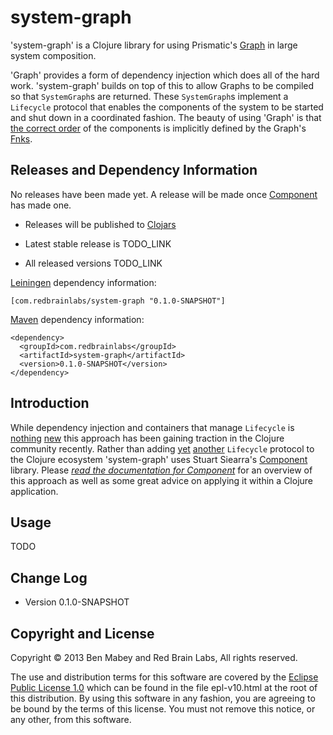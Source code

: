 # system-graph

'system-graph' is a Clojure library for using Prismatic's [Graph] in large system composition.

'Graph' provides a form of dependency injection which does all of the hard work. 'system-graph'
builds on top of this to allow Graphs to be compiled so that `SystemGraph`s are returned. These
`SystemGraph`s implement a `Lifecycle` protocol that enables the components of the system to be
started and shut down in a coordinated fashion. The beauty of using 'Graph' is that [the correct
order] of the components is implicitly defined by the Graph's [Fnks].

[Graph]: https://github.com/Prismatic/plumbing#graph-the-functional-swiss-army-knife
[Fnks]: https://github.com/Prismatic/plumbing#bring-on-defnk
[the correct order]: http://en.wikipedia.org/wiki/Topological_sorting

## Releases and Dependency Information

No releases have been made yet.  A release will be made once [Component] has made one.

* Releases will be published to [Clojars]

* Latest stable release is TODO_LINK

* All released versions TODO_LINK

[Leiningen] dependency information:

    [com.redbrainlabs/system-graph "0.1.0-SNAPSHOT"]

[Maven] dependency information:

    <dependency>
      <groupId>com.redbrainlabs</groupId>
      <artifactId>system-graph</artifactId>
      <version>0.1.0-SNAPSHOT</version>
    </dependency>

[Component]: https://github.com/stuartsierra/component
[Clojars]: http://clojars.org/
[Leiningen]: http://leiningen.org/
[Maven]: http://maven.apache.org/


## Introduction

While dependency injection and containers that manage `Lifecycle` is [nothing][DI] [new][pico] this
approach has been gaining traction in the Clojure community recently.  Rather than adding [yet][jig]
[another][teuta] `Lifecycle` protocol to the Clojure ecosystem 'system-graph' uses Stuart Siearra's
[Component] library. Please *[read the documentation for Component][Component docs]* for an overview of this
approach as well as some great advice on applying it within a Clojure application.


[DI]: http://www.martinfowler.com/articles/injection.html
[pico]: http://picocontainer.codehaus.org/
[jig]: https://github.com/juxt/jig#components
[teuta]: https://github.com/vmarcinko/teuta#component-lifecycle
[Component docs]: https://github.com/stuartsierra/component/blob/master/README.md#introduction

## Usage

TODO

## Change Log

* Version 0.1.0-SNAPSHOT



## Copyright and License

Copyright © 2013 Ben Mabey and Red Brain Labs, All rights reserved.

The use and distribution terms for this software are covered by the
[Eclipse Public License 1.0] which can be found in the file
epl-v10.html at the root of this distribution. By using this software
in any fashion, you are agreeing to be bound by the terms of this
license. You must not remove this notice, or any other, from this
software.

[Eclipse Public License 1.0]: http://opensource.org/licenses/eclipse-1.0.php
